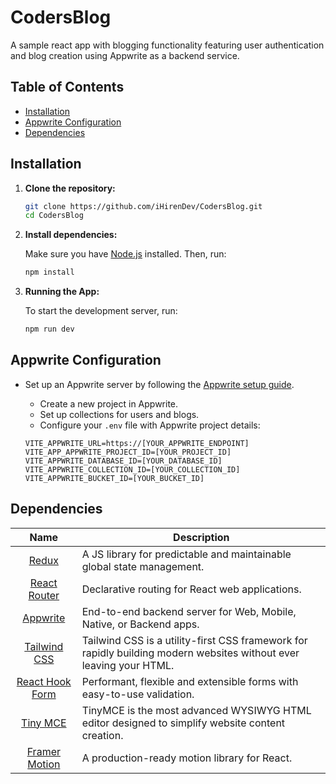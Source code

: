 # CodersBlog

A sample react app with blogging functionality featuring user authentication and blog creation using Appwrite as a backend service.

## Table of Contents

- [Installation](#installation)
- [Appwrite Configuration](#appwrite-configuration)
- [Dependencies](#dependencies)

## Installation
1. **Clone the repository:**

    ```bash
    git clone https://github.com/iHirenDev/CodersBlog.git
    cd CodersBlog
    ```

2. **Install dependencies:**

    Make sure you have [Node.js](https://nodejs.org/) installed. Then, run:

    ```bash
    npm install
    ```

3. **Running the App:**

    To start the development server, run:

    ```bash
    npm run dev

## Appwrite Configuration

- Set up an Appwrite server by following the [Appwrite setup guide](https://appwrite.io/docs/getting-started-for-server).
    - Create a new project in Appwrite.
    - Set up collections for users and blogs.
    - Configure your `.env` file with Appwrite project details:

    ```plaintext
    VITE_APPWRITE_URL=https://[YOUR_APPWRITE_ENDPOINT]
    VITE_APP_APPWRITE_PROJECT_ID=[YOUR_PROJECT_ID]
    VITE_APPWRITE_DATABASE_ID=[YOUR_DATABASE_ID]
    VITE_APPWRITE_COLLECTION_ID=[YOUR_COLLECTION_ID]
    VITE_APPWRITE_BUCKET_ID=[YOUR_BUCKET_ID]
    ```

## Dependencies

| Name             | Description   |
| :-------------:|--------------|
| [Redux](https://redux.js.org/) |  A JS library for predictable and maintainable global state management. |
| [React Router](https://reactrouter.com/) | Declarative routing for React web applications. |
| [Appwrite](https://appwrite.io/) | End-to-end backend server for Web, Mobile, Native, or Backend apps. |
| [Tailwind CSS](https://tailwindcss.com/) | Tailwind CSS is a utility-first CSS framework for rapidly building modern websites without ever leaving your HTML.  |
| [React Hook Form](https://react-hook-form.com/) | Performant, flexible and extensible forms with easy-to-use validation.|
| [Tiny MCE](https://www.tiny.cloud/) | TinyMCE is the most advanced WYSIWYG HTML editor designed to simplify website content creation.|
| [Framer Motion](https://www.framer.com/motion/) | A production-ready motion library for React.|

